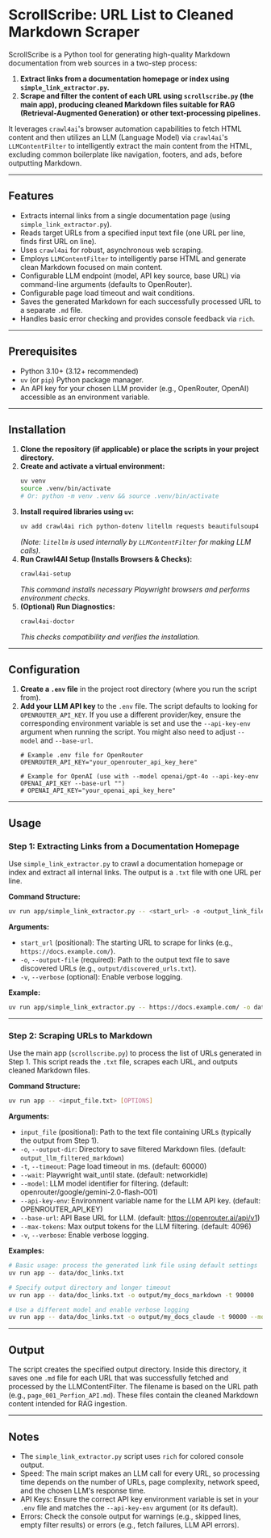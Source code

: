 # ScrollScribe: URL List to Cleaned Markdown Scraper

ScrollScribe is a Python tool for generating high-quality Markdown documentation from web sources in a two-step process:

1. **Extract links from a documentation homepage or index using `simple_link_extractor.py`.**
2. **Scrape and filter the content of each URL using `scrollscribe.py` (the main app), producing cleaned Markdown files suitable for RAG (Retrieval-Augmented Generation) or other text-processing pipelines.**

It leverages `crawl4ai`'s browser automation capabilities to fetch HTML content and then utilizes an LLM (Language Model) via `crawl4ai`'s `LLMContentFilter` to intelligently extract the main content from the HTML, excluding common boilerplate like navigation, footers, and ads, before outputting Markdown.

---

## Features

* Extracts internal links from a single documentation page (using `simple_link_extractor.py`).
* Reads target URLs from a specified input text file (one URL per line, finds first URL on line).
* Uses `crawl4ai` for robust, asynchronous web scraping.
* Employs `LLMContentFilter` to intelligently parse HTML and generate clean Markdown focused on main content.
* Configurable LLM endpoint (model, API key source, base URL) via command-line arguments (defaults to OpenRouter).
* Configurable page load timeout and wait conditions.
* Saves the generated Markdown for each successfully processed URL to a separate `.md` file.
* Handles basic error checking and provides console feedback via `rich`.

---

## Prerequisites

* Python 3.10+ (3.12+ recommended)
* `uv` (or `pip`) Python package manager.
* An API key for your chosen LLM provider (e.g., OpenRouter, OpenAI) accessible as an environment variable.

---

## Installation

1. **Clone the repository (if applicable) or place the scripts in your project directory.**
2. **Create and activate a virtual environment:**
    ```bash
    uv venv
    source .venv/bin/activate
    # Or: python -m venv .venv && source .venv/bin/activate
    ```
3. **Install required libraries using `uv`:**
    ```bash
    uv add crawl4ai rich python-dotenv litellm requests beautifulsoup4
    ```
    *(Note: `litellm` is used internally by `LLMContentFilter` for making LLM calls).*
4. **Run Crawl4AI Setup (Installs Browsers & Checks):**
    ```bash
    crawl4ai-setup
    ```
    *This command installs necessary Playwright browsers and performs environment checks.*
5. **(Optional) Run Diagnostics:**
    ```bash
    crawl4ai-doctor
    ```
    *This checks compatibility and verifies the installation.*

---

## Configuration

1. **Create a `.env` file** in the project root directory (where you run the script from).
2. **Add your LLM API key** to the `.env` file. The script defaults to looking for `OPENROUTER_API_KEY`. If you use a different provider/key, ensure the corresponding environment variable is set and use the `--api-key-env` argument when running the script. You might also need to adjust `--model` and `--base-url`.
    ```dotenv
    # Example .env file for OpenRouter
    OPENROUTER_API_KEY="your_openrouter_api_key_here"

    # Example for OpenAI (use with --model openai/gpt-4o --api-key-env OPENAI_API_KEY --base-url "")
    # OPENAI_API_KEY="your_openai_api_key_here"
    ```

---

## Usage

### Step 1: Extracting Links from a Documentation Homepage

Use `simple_link_extractor.py` to crawl a documentation homepage or index and extract all internal links. The output is a `.txt` file with one URL per line.

**Command Structure:**
```bash
uv run app/simple_link_extractor.py -- <start_url> -o <output_link_file.txt> [-v]
```

**Arguments:**
- `start_url` (positional): The starting URL to scrape for links (e.g., `https://docs.example.com/`).
- `-o`, `--output-file` (required): Path to the output text file to save discovered URLs (e.g., `output/discovered_urls.txt`).
- `-v`, `--verbose` (optional): Enable verbose logging.

**Example:**
```bash
uv run app/simple_link_extractor.py -- https://docs.example.com/ -o data/doc_links.txt -v
```

---

### Step 2: Scraping URLs to Markdown

Use the main app (`scrollscribe.py`) to process the list of URLs generated in Step 1. This script reads the `.txt` file, scrapes each URL, and outputs cleaned Markdown files.

**Command Structure:**
```bash
uv run app -- <input_file.txt> [OPTIONS]
```

**Arguments:**
- `input_file` (positional): Path to the text file containing URLs (typically the output from Step 1).
- `-o`, `--output-dir`: Directory to save filtered Markdown files. (default: `output_llm_filtered_markdown`)
- `-t`, `--timeout`: Page load timeout in ms. (default: 60000)
- `--wait`: Playwright wait_until state. (default: networkidle)
- `--model`: LLM model identifier for filtering. (default: openrouter/google/gemini-2.0-flash-001)
- `--api-key-env`: Environment variable name for the LLM API key. (default: OPENROUTER_API_KEY)
- `--base-url`: API Base URL for LLM. (default: https://openrouter.ai/api/v1)
- `--max-tokens`: Max output tokens for the LLM filtering. (default: 4096)
- `-v`, `--verbose`: Enable verbose logging.

**Examples:**
```bash
# Basic usage: process the generated link file using default settings
uv run app -- data/doc_links.txt

# Specify output directory and longer timeout
uv run app -- data/doc_links.txt -o output/my_docs_markdown -t 90000

# Use a different model and enable verbose logging
uv run app -- data/doc_links.txt -o output/my_docs_claude -t 90000 --model openrouter/anthropic/claude-3-sonnet-20240229 -v
```

---

## Output

The script creates the specified output directory. Inside this directory, it saves one `.md` file for each URL that was successfully fetched and processed by the LLMContentFilter. The filename is based on the URL path (e.g., `page_001_Perfion_API.md`). These files contain the cleaned Markdown content intended for RAG ingestion.

---

## Notes

- The `simple_link_extractor.py` script uses `rich` for colored console output.
- Speed: The main script makes an LLM call for every URL, so processing time depends on the number of URLs, page complexity, network speed, and the chosen LLM's response time.
- API Keys: Ensure the correct API key environment variable is set in your `.env` file and matches the `--api-key-env` argument (or its default).
- Errors: Check the console output for warnings (e.g., skipped lines, empty filter results) or errors (e.g., fetch failures, LLM API errors).